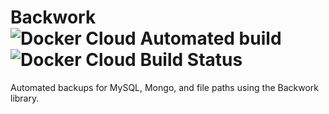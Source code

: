 # Backwork ![Docker Cloud Automated build](https://img.shields.io/docker/cloud/automated/snportals/backwork) ![Docker Cloud Build Status](https://img.shields.io/docker/cloud/build/snportals/backwork)

Automated backups for MySQL, Mongo, and file paths using the Backwork library.


